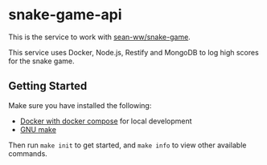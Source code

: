 # snake-game-api

This is the service to work with [sean-ww/snake-game](https://github.com/sean-ww/snake-game).

This service uses Docker, Node.js, Restify and MongoDB to log high scores for the snake game.

## Getting Started

Make sure you have installed the following:

-   [Docker with docker compose](https://docs.docker.com/install/) for local development
-   [GNU make](https://www.gnu.org/software/make/)

Then run `make init` to get started, and `make info` to view other available commands.
